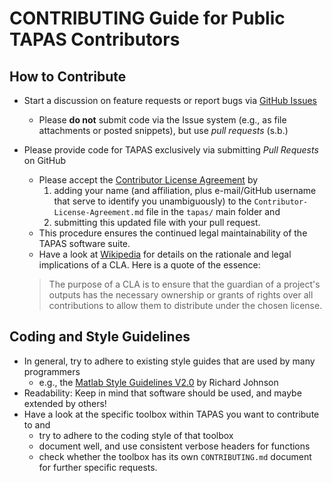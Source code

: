 CONTRIBUTING Guide for Public TAPAS Contributors
================================================

How to Contribute
-----------------

- Start a discussion on feature requests or report bugs via [GitHub Issues](https://github.com/translationalneuromodeling/tapas/issues)
    - Please **do not** submit code via the Issue system (e.g., as file attachments or posted snippets), but use *pull requests* (s.b.)
- Please provide code for TAPAS exclusively via submitting *Pull Requests* on GitHub
    - Please accept the [Contributor License Agreement](Contributor-License-Agreement) by 
        1. adding your name (and affiliation, plus e-mail/GitHub username that serve to identify you unambiguously) to the `Contributor-License-Agreement.md` file in the `tapas/` main folder and 
        2. submitting this updated file with your pull request.
    - This procedure ensures the continued legal maintainability of the TAPAS software suite.
    - Have a look at [Wikipedia](https://en.wikipedia.org/wiki/Contributor_License_Agreement) for details on the rationale and legal implications of a CLA. Here is a quote of the essence:
    
    > The purpose of a CLA is to ensure that the guardian of a project's outputs has
    > the necessary ownership or grants of rights over all contributions to allow 
    > them to distribute under the chosen license. 


Coding and Style Guidelines
---------------------------

- In general, try to adhere to existing style guides that are used by many programmers
    - e.g., the [Matlab Style Guidelines V2.0](https://ch.mathworks.com/matlabcentral/fileexchange/46056-matlab-style-guidelines-2-0) by Richard Johnson
- Readability: Keep in mind that software should be used, and maybe extended by others!
- Have a look at the specific toolbox within TAPAS you want to contribute to and
    - try to adhere to the coding style of that toolbox
    - document well, and use consistent verbose headers for functions
    - check whether the toolbox has its own `CONTRIBUTING.md` document for further specific requests.


